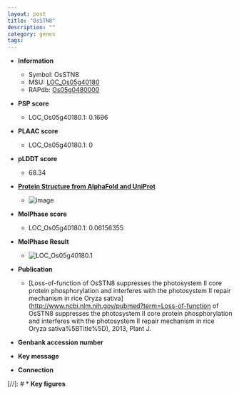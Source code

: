 ```yaml
---
layout: post
title: "OsSTN8"
description: ""
category: genes
tags: 
---
```


* **Information**  
    + Symbol: OsSTN8  
    + MSU: [LOC_Os05g40180](http://rice.plantbiology.msu.edu/cgi-bin/ORF_infopage.cgi?orf=LOC_Os05g40180)  
    + RAPdb: [Os05g0480000](http://rapdb.dna.affrc.go.jp/viewer/gbrowse_details/irgsp1?name=Os05g0480000)  

* **PSP score**  
    + LOC_Os05g40180.1: 0.1696 

* **PLAAC score**  
    + LOC_Os05g40180.1: 0 

* **pLDDT score**
    + 68.34

* **[Protein Structure from AlphaFold and UniProt](https://www.uniprot.org/uniprotkb/A0A0P0WNT5/entry#structure)**
    + ![image](https://ricepsp.github.io/images/A/AF-A0A0P0WNT5-F1.png)

* **MolPhase score**
    + LOC_Os05g40180.1: 0.06156355

* **MolPhase Result**
    + ![LOC_Os05g40180.1](https://304243504.github.io/Pictures/LOC_Os05g/LOC_Os05g40180.1.png)

* **Publication**  
    + [Loss-of-function of OsSTN8 suppresses the photosystem II core protein phosphorylation and interferes with the photosystem II repair mechanism in rice Oryza sativa](http://www.ncbi.nlm.nih.gov/pubmed?term=Loss-of-function of OsSTN8 suppresses the photosystem II core protein phosphorylation and interferes with the photosystem II repair mechanism in rice Oryza sativa%5BTitle%5D), 2013, Plant J.

* **Genbank accession number**  

* **Key message**  

* **Connection**  

[//]: # * **Key figures**  


